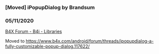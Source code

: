 ### [Moved] iPopupDialog by Brandsum
### 05/11/2020
[B4X Forum - B4i - Libraries](https://www.b4x.com/android/forum/threads/108324/)

Moved to <https://www.b4x.com/android/forum/threads/ipopupdialog-a-fully-customizable-popup-dialog.117622/>